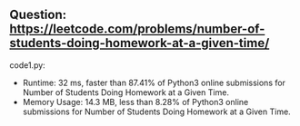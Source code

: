 ## Question: https://leetcode.com/problems/number-of-students-doing-homework-at-a-given-time/

code1.py:
* Runtime: 32 ms, faster than 87.41% of Python3 online submissions for Number of Students Doing Homework at a Given Time.
* Memory Usage: 14.3 MB, less than 8.28% of Python3 online submissions for Number of Students Doing Homework at a Given Time.